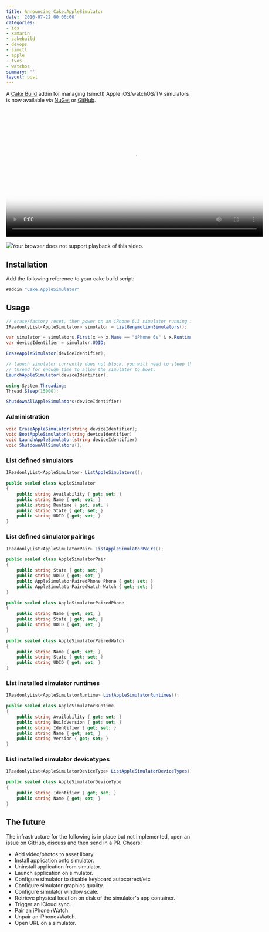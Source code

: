```yaml
---
title: Announcing Cake.AppleSimulator
date: '2016-07-22 00:00:00'
categories:
- ios
- xamarin
- cakebuild
- devops
- simctl
- apple
- tvos
- watchos
summary: ''
layout: post
---
```

A [Cake Build](https://www.dotnetfoundation.org/blog/cake-welcome) addin for managing (simctl) Apple iOS/watchOS/TV simulators is now available via [NuGet](https://www.nuget.org/packages/Cake.AppleSimulator/) or [GitHub](https://github.com/ghuntley/Cake.AppleSimulator/).

<video autoplay="true" controls="" loop="true" poster="https://pbs.twimg.com/tweet_video_thumb/CnyRVknWAAAWpsA.jpg" width="700"><source src="https://pbs.twimg.com/tweet_video/CnyRVknWAAAWpsA.mp4" type="video/mp4"><div class="_3tixQkQf"><img src="https://pbs.twimg.com/tweet_video_thumb/CnyRVknWAAAWpsA.jpg"><span class="_1rwV18JF">Your browser does not support playback of this video.</span></div></video>

## Installation

Add the following reference to your cake build script:

```csharp
#addin "Cake.AppleSimulator"
```


## Usage

```csharp
// erase/factory reset, then power on an iPhone 6.3 simulator running iOS 9.3 and then shut it down.
IReadonlyList<AppleSimulator> simulator = ListGenymotionSimulators();

var simulator = simulators.First(x => x.Name == "iPhone 6s" & x.Runtime == "iOS 9.3");
var deviceIdentifier = simulator.UDID;

EraseAppleSimulator(deviceIdentifier);

// launch simulator currently does not block, you will need to sleep the cake
// thread for enough time to allow the simulator to boot.
LaunchAppleSimulator(deviceIdentifier);

using System.Threading;
Thread.Sleep(15000);

ShutdownAllAppleSimulators(deviceIdentifier)
```

### Administration

```csharp
void EraseAppleSimulator(string deviceIdentifier);
void BootAppleSimulator(string deviceIdentifier)
void LaunchAppleSimulator(string deviceIdentifier)
void ShutdownAllSimulators();
```

### List defined simulators

```csharp
IReadonlyList<AppleSimulator> ListAppleSimulators();

public sealed class AppleSimulator
{
    public string Availability { get; set; }
    public string Name { get; set; }
    public string Runtime { get; set; }
    public string State { get; set; }
    public string UDID { get; set; }
}
```

### List defined simulator pairings

```csharp
IReadonlyList<AppleSimulatorPair> ListAppleSimulatorPairs();

public sealed class AppleSimulatorPair
{
    public string State { get; set; }
    public string UDID { get; set; }
    public AppleSimulatorPairedPhone Phone { get; set; }
    public AppleSimulatorPairedWatch Watch { get; set; }
}

public sealed class AppleSimulatorPairedPhone
{
    public string Name { get; set; }
    public string State { get; set; }
    public string UDID { get; set; }
}

public sealed class AppleSimulatorPairedWatch
{
    public string Name { get; set; }
    public string State { get; set; }
    public string UDID { get; set; }
}
```


### List installed simulator runtimes
```csharp
IReadonlyList<AppleSimulatorRuntime> ListAppleSimulatorRuntimes();

public sealed class AppleSimulatorRuntime
{
    public string Availability { get; set; }
    public string BuildVersion { get; set; }
    public string Identifier { get; set; }
    public string Name { get; set; }
    public string Version { get; set; }
}
```

### List installed simulator devicetypes
```csharp
IReadonlyList<AppleSimulatorDeviceType> ListAppleSimulatorDeviceTypes();

public sealed class AppleSimulatorDeviceType
{
    public string Identifier { get; set; }
    public string Name { get; set; }
}
```

## The future
The infrastructure for the following is in place but not implemented, open an issue on GitHub, discuss and then send in a PR. Cheers!

* Add video/photos to asset libary.
* Install application onto simulator.
* Uninstall application from simulator.
* Launch application on simulator.
* Configure simulator to disable keyboard autocorrect/etc
* Configure simulator graphics quality.
* Configure simulator window scale.
* Retrieve physical location on disk of the simulator's app container.
* Trigger an iCloud sync.
* Pair an iPhone+Watch.
* Unpair an iPhone+Watch.
* Open URL on a simulator.
